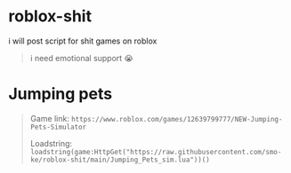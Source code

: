 # roblox-shit
i will post script for shit games on roblox
> i need emotional support :sob:
# Jumping pets
> Game link: ```https://www.roblox.com/games/12639799777/NEW-Jumping-Pets-Simulator```
> 
> Loadstring: ```loadstring(game:HttpGet("https://raw.githubusercontent.com/smo-ke/roblox-shit/main/Jumping_Pets_sim.lua"))()```
 

